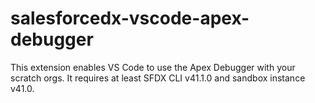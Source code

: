 # salesforcedx-vscode-apex-debugger

This extension enables VS Code to use the Apex Debugger with your scratch orgs.
It requires at least SFDX CLI v41.1.0 and sandbox instance v41.0.